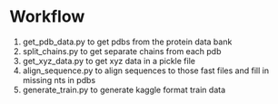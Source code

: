 # Workflow

1. get_pdb_data.py to get pdbs from the protein data bank
2. split_chains.py to get separate chains from each pdb
3. get_xyz_data.py to get xyz data in a pickle file
4. align_sequence.py to align sequences to those fast files and fill in missing nts in pdbs
5. generate_train.py to generate kaggle format train data